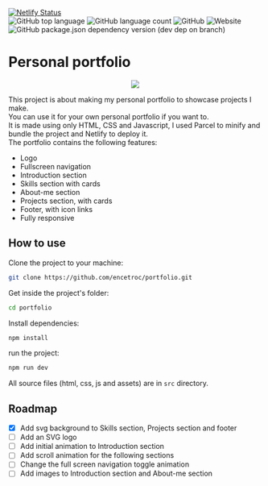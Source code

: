 [![Netlify Status](https://api.netlify.com/api/v1/badges/ee6fa449-4e11-47c9-91cd-799e00ef42e7/deploy-status)](https://app.netlify.com/sites/angry-euclid-b02a21/deploys)  
![GitHub top language](https://img.shields.io/github/languages/top/encetroc/portfolio?style=for-the-badge)
![GitHub language count](https://img.shields.io/github/languages/count/encetroc/portfolio?style=for-the-badge)
![GitHub](https://img.shields.io/github/license/encetroc/portfolio?style=for-the-badge)
![Website](https://img.shields.io/website?style=for-the-badge&url=https%3A%2F%2Fangry-euclid-b02a21.netlify.app%2F)
![GitHub package.json dependency version (dev dep on branch)](https://img.shields.io/github/package-json/dependency-version/encetroc/portfolio/dev/parcel-bundler/main?style=for-the-badge)
# Personal portfolio
<p align="center">
  <img src="./demo.gif">
</p>  

This project is about making my personal portfolio to showcase projects I make.  
You can use it for your own personal portfolio if you want to.  
It is made using only HTML, CSS and Javascript, I used Parcel to minify and bundle the project and Netlify to deploy it.  
The portfolio contains the following features:  
- Logo
- Fullscreen navigation
- Introduction section
- Skills section with cards
- About-me section
- Projects section, with cards
- Footer, with icon links
- Fully responsive
## How to use
Clone the project to your machine:
```bash
git clone https://github.com/encetroc/portfolio.git
```
Get inside the project's folder:
```bash
cd portfolio
```
Install dependencies:
```bash
npm install
```
run the project:
```bash
npm run dev
```
All source files (html, css, js and assets) are in `src` directory.
## Roadmap
- [x] Add svg background to Skills section, Projects section and footer
- [ ] Add an SVG logo
- [ ] Add initial animation to Introduction section
- [ ] Add scroll animation for the following sections
- [ ] Change the full screen navigation toggle animation
- [ ] Add images to Introduction section and About-me section
